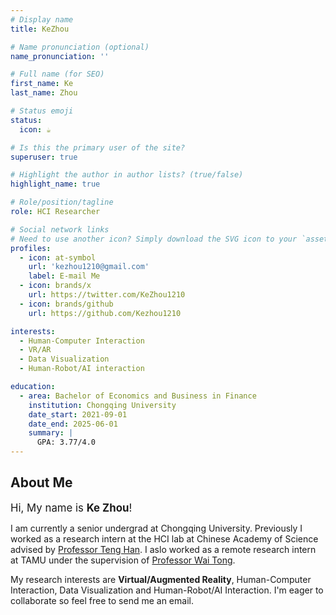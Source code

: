 ```yaml
---
# Display name
title: KeZhou

# Name pronunciation (optional)
name_pronunciation: ''

# Full name (for SEO)
first_name: Ke
last_name: Zhou

# Status emoji
status:
  icon: ☕️

# Is this the primary user of the site?
superuser: true

# Highlight the author in author lists? (true/false)
highlight_name: true

# Role/position/tagline
role: HCI Researcher

# Social network links
# Need to use another icon? Simply download the SVG icon to your `assets/media/icons/` folder.
profiles:
  - icon: at-symbol
    url: 'kezhou1210@gmail.com'
    label: E-mail Me
  - icon: brands/x
    url: https://twitter.com/KeZhou1210
  - icon: brands/github
    url: https://github.com/Kezhou1210

interests:
  - Human-Computer Interaction
  - VR/AR
  - Data Visualization
  - Human-Robot/AI interaction

education:
  - area: Bachelor of Economics and Business in Finance
    institution: Chongqing University
    date_start: 2021-09-01
    date_end: 2025-06-01
    summary: |
      GPA: 3.77/4.0
---
```


## About Me
<big>Hi, My name is **Ke Zhou**!</big>

I am currently a senior undergrad at Chongqing University. Previously I worked as a research intern at the HCI lab at Chinese Academy of Science advised by [Professor Teng Han](https://people.ucas.ac.cn/~tenghan). I aslo worked as a remote research intern at TAMU under the supervision of [Professor Wai Tong](https://wtong2017.github.io/).

My research interests are **Virtual/Augmented Reality**, Human-Computer Interaction, Data Visualization and Human-Robot/AI Interaction. I'm eager to collaborate so feel free to send me an email. 
